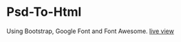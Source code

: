 # Psd-To-Html
Using Bootstrap, Google Font  and Font Awesome.
<a href="https://rawcdn.githack.com/singhkaram/Psd-To-Html/1dd7fd2e38ff6a39abf7cd4798c329c79f542533/index.html">live view</a>
